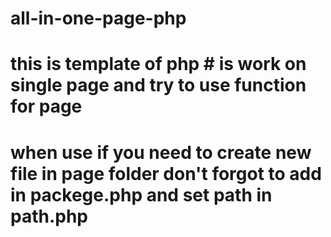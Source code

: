 # all-in-one-page-php
# this is template of php # is work on single page and try to use function for page 
# when use if you need to create new file in page folder don't forgot to add in packege.php and set path in path.php
